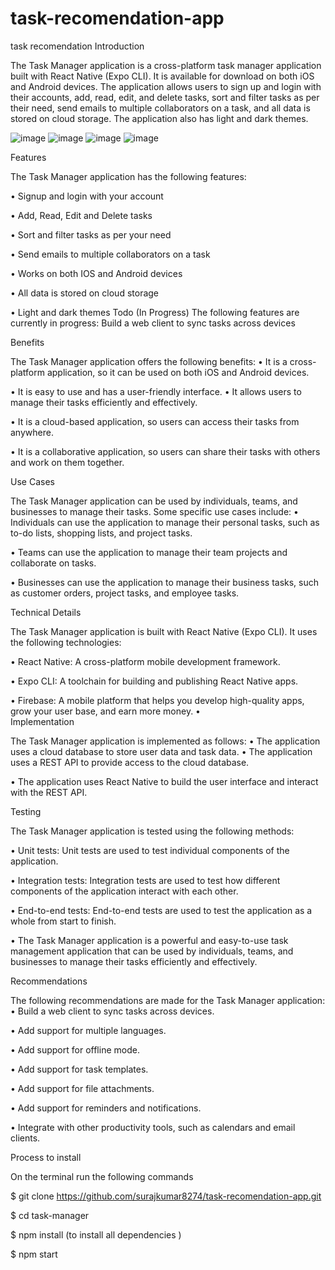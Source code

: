 # task-recomendation-app
task recomendation
        Introduction

The Task Manager application is a cross-platform task manager application built with React Native (Expo CLI). It is available for download on both iOS and Android devices. The application allows users to sign up and login with their accounts, add, read, edit, and delete tasks, sort and filter tasks as per their need, send emails to multiple collaborators on a task, and all data is stored on cloud storage. The application also has light and dark themes.






![image](https://github.com/surajkumar8274/task-recomendation-app/assets/76639328/6acb44ce-093d-4d57-a751-a76da477422d)
![image](https://github.com/surajkumar8274/task-recomendation-app/assets/76639328/69be32e9-2378-4c31-8ca1-5c322d1bf227)
![image](https://github.com/surajkumar8274/task-recomendation-app/assets/76639328/e333e007-37b8-4979-a5bd-edb9731570c7)
![image](https://github.com/surajkumar8274/task-recomendation-app/assets/76639328/bca16b8c-42a8-46ac-92de-6aec1c61af32)









Features

The Task Manager application has the following features:

•	Signup and login with your account

•	Add, Read, Edit and Delete tasks

•	Sort and filter tasks as per your need

•	Send emails to multiple collaborators on a task

•	Works on both IOS and Android devices

•	All data is stored on cloud storage

•	Light and dark themes
Todo (In Progress)
The following features are currently in progress:
Build a web client to sync tasks across devices


Benefits

The Task Manager application offers the following benefits:
•	It is a cross-platform application, so it can be used on both iOS and Android devices.

•	It is easy to use and has a user-friendly interface.
•	It allows users to manage their tasks efficiently and effectively.

•	It is a cloud-based application, so users can access their tasks from anywhere.

•	It is a collaborative application, so users can share their tasks with others and work on them together.

Use Cases

The Task Manager application can be used by individuals, teams, and businesses to manage their tasks. Some specific use cases include:
•	Individuals can use the application to manage their personal tasks, such as to-do lists, shopping lists, and project tasks.

•	Teams can use the application to manage their team projects and collaborate on tasks.

•	Businesses can use the application to manage their business tasks, such as customer orders, project tasks, and employee tasks.





 
 
  
Technical Details

The Task Manager application is built with React Native (Expo CLI). It uses the following technologies:

•	React Native: A cross-platform mobile development framework.

•	Expo CLI: A toolchain for building and publishing React Native apps.

•	Firebase: A mobile platform that helps you develop high-quality apps, grow your user base, and earn more money.
•	
Implementation

The Task Manager application is implemented as follows:
•	The application uses a cloud database to store user data and task data.
•	The application uses a REST API to provide access to the cloud database.

•	The application uses React Native to build the user interface and interact with the REST API.

Testing

The Task Manager application is tested using the following methods:

•	Unit tests: Unit tests are used to test individual components of the application.

•	Integration tests: Integration tests are used to test how different components of the application interact with each other.

•	End-to-end tests: End-to-end tests are used to test the application as a whole from start to finish.

•	The Task Manager application is a powerful and easy-to-use task management application that can be used by individuals, teams, and businesses to manage their tasks efficiently and effectively. 

Recommendations

The following recommendations are made for the Task Manager application:
•	Build a web client to sync tasks across devices.

•	Add support for multiple languages.

•	Add support for offline mode.

•	Add support for task templates.

•	Add support for file attachments.

•	Add support for reminders and notifications.

•	Integrate with other productivity tools, such as calendars and email clients.



Process to install

On the terminal run the following commands

$ git clone https://github.com/surajkumar8274/task-recomendation-app.git

$ cd task-manager

$ npm  install (to install all dependencies )

$ npm start
